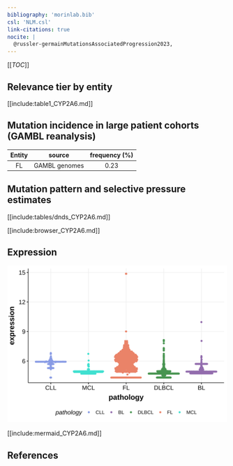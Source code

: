 ```yaml
---
bibliography: 'morinlab.bib'
csl: 'NLM.csl'
link-citations: true
nocite: |
  @russler-germainMutationsAssociatedProgression2023, 
---
```

[[_TOC_]]



## Relevance tier by entity

[[include:table1_CYP2A6.md]]

## Mutation incidence in large patient cohorts (GAMBL reanalysis)

|Entity|source       |frequency (%)|
|:------:|:-------------:|:-------------:|
|FL    |GAMBL genomes|0.23         |

## Mutation pattern and selective pressure estimates

[[include:tables/dnds_CYP2A6.md]]




[[include:browser_CYP2A6.md]]

## Expression
![](images/gene_expression/CYP2A6_by_pathology.svg)
<!-- ORIGIN: russler-germainMutationsAssociatedProgression2023a -->
<!-- FL: russler-germainMutationsAssociatedProgression2023b -->

[[include:mermaid_CYP2A6.md]]

## References
